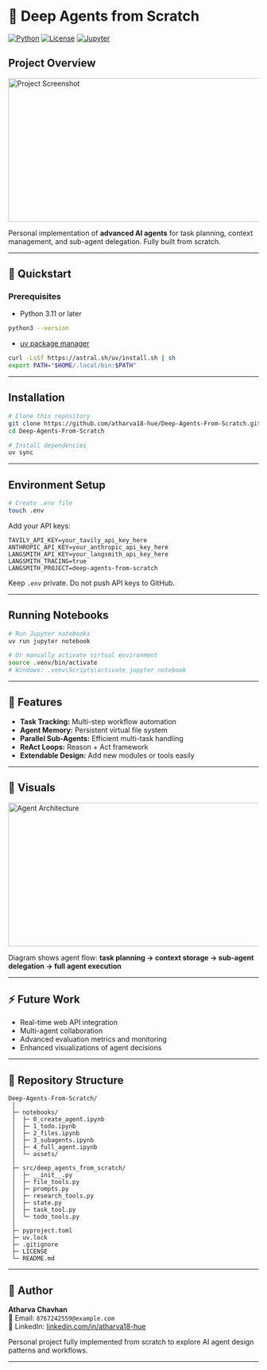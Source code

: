 # 🧱 Deep Agents from Scratch

 [![Python](https://img.shields.io/badge/Python-3.11-blue?logo=python&logoColor=white)]()
 [![License](https://img.shields.io/badge/License-MIT-green)]()
 [![Jupyter](https://img.shields.io/badge/Jupyter-Notebook-orange?logo=jupyter&logoColor=white)]()

 ## **Project Overview**
 
 <img width="720" height="289" alt="Project Screenshot" src="https://github.com/user-attachments/assets/90e5a7a3-7e88-4cbe-98f6-5b2581c94036" />

 Personal implementation of **advanced AI agents** for task planning, context management, and sub-agent delegation. Fully built from scratch.

---

 ## **🚀 Quickstart**

 ### **Prerequisites**
 - Python 3.11 or later
 ```bash
 python3 --version
 ```
 - [uv package manager](https://docs.astral.sh/uv/)
 ```bash
 curl -LsSf https://astral.sh/uv/install.sh | sh
 export PATH="$HOME/.local/bin:$PATH"
 ```

---

 ## **Installation**
 ```bash
 # Clone this repository
 git clone https://github.com/atharva18-hue/Deep-Agents-From-Scratch.git
 cd Deep-Agents-From-Scratch
 
 # Install dependencies
 uv sync
 ```

---

 ## **Environment Setup**
 ```bash
 # Create .env file
 touch .env
 ```
 Add your API keys:
 ```env
 TAVILY_API_KEY=your_tavily_api_key_here
 ANTHROPIC_API_KEY=your_anthropic_api_key_here
 LANGSMITH_API_KEY=your_langsmith_api_key_here
 LANGSMITH_TRACING=true
 LANGSMITH_PROJECT=deep-agents-from-scratch
 ```
  Keep `.env` private. Do not push API keys to GitHub.

---

 ## **Running Notebooks**
 ```bash
 # Run Jupyter notebooks
 uv run jupyter notebook
 
 # Or manually activate virtual environment
 source .venv/bin/activate
 # Windows: .venv\Scripts\activate jupyter notebook
```
 
---

 ## **🔧 Features**
 - **Task Tracking:** Multi-step workflow automation  
 - **Agent Memory:** Persistent virtual file system  
 - **Parallel Sub-Agents:** Efficient multi-task handling  
 - **ReAct Loops:** Reason + Act framework  
 - **Extendable Design:** Add new modules or tools easily  

---

 ## **🎨 Visuals**
 <img width="720" height="289" alt="Agent Architecture" src="https://github.com/user-attachments/assets/90e5a7a3-7e88-4cbe-98f6-5b2581c94036" />
 
 Diagram shows agent flow: **task planning → context storage → sub-agent delegation → full agent execution**

---

 ## **⚡ Future Work**
 - Real-time web API integration  
 - Multi-agent collaboration  
 - Advanced evaluation metrics and monitoring  
 - Enhanced visualizations of agent decisions  

---

 ## **📂 Repository Structure**
```
Deep-Agents-From-Scratch/
 │
 ├─ notebooks/               
 │  ├─ 0_create_agent.ipynb
 │  ├─ 1_todo.ipynb
 │  ├─ 2_files.ipynb
 │  ├─ 3_subagents.ipynb
 │  ├─ 4_full_agent.ipynb
 │  └─ assets/
 │
 ├─ src/deep_agents_from_scratch/  
 │  ├─ __init__.py
 │  ├─ file_tools.py
 │  ├─ prompts.py
 │  ├─ research_tools.py
 │  ├─ state.py
 │  ├─ task_tool.py
 │  └─ todo_tools.py
 │
 ├─ pyproject.toml
 ├─ uv.lock
 ├─ .gitignore
 ├─ LICENSE
 └─ README.md
 ```

---


 ## **📝 Author**
 **Atharva Chavhan**  
 📧 Email: `8767242559@example.com`  
 🔗 LinkedIn: [linkedin.com/in/atharva18-hue](https://www.linkedin.com/in/atharva18-hue)  
 
 Personal project fully implemented from scratch to explore AI agent design patterns and workflows.

 ------
